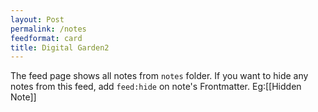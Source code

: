 ```yaml
---
layout: Post
permalink: /notes
feedformat: card
title: Digital Garden2
---
```


The feed page shows all notes from `notes` folder. If you want to hide any notes from this feed, add `feed:hide` on note's Frontmatter. Eg:[[Hidden Note]]
